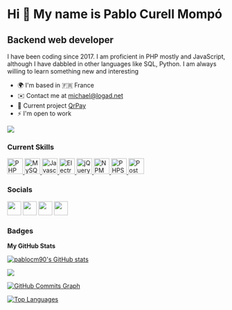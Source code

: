 Hi 👋 My name is Pablo Curell Mompó
===================================

Backend web developer
------------------------

I have been coding since 2017. I am proficient in PHP mostly and JavaScript, although I have dabbled in other languages like SQL, Python. I am always willing to learn something new and interesting

* 🌍  I'm based in 🇫🇷 France
* ✉️  Contact me at [michael@logad.net](mailto:michael@logad.net)
* 🚀  Current project [QrPay](http://blog.codemanship.dev)
* ⚡  I'm open to work

<a href="https://www.twitter.com/michaelarawole" target="_blank" rel="noreferrer"><img
src="https://img.shields.io/twitter/follow/michaelarawole?logo=twitter&style=for-the-badge&color=22c55e&labelColor=1c1917"
/></a>

### Current Skills

<p align="left">
	<a href="https://www.php.net" target="_blank" rel="noreferrer">
		<img src="https://cdn.jsdelivr.net/gh/devicons/devicon/icons/php/php-original.svg" width="36" height="36" alt="PHP" />
	</a>
	<a href="https://www.mysql.com/" target="_blank" rel="noreferrer">
		<img src="https://cdn.jsdelivr.net/gh/devicons/devicon/icons/mysql/mysql-original.svg" width="36" height="36" alt="MySQL" />
	</a>
	<a href="https://developer.mozilla.org/en-US/docs/Web/JavaScript" target="_blank" rel="noreferrer">
		<img src="https://cdn.jsdelivr.net/gh/devicons/devicon/icons/javascript/javascript-original.svg" width="36" height="36" alt="Javascript" />
	</a>
	<a href="https://www.electronjs.org" target="_blank" rel="noreferrer">
		<img src="https://cdn.jsdelivr.net/gh/devicons/devicon/icons/electron/electron-original.svg" width="36" height="36" alt="Electron JS" />
	</a>
	<a href="https://jquery.com" target="_blank" rel="noreferrer">
		<img src="https://cdn.jsdelivr.net/gh/devicons/devicon/icons/jquery/jquery-original-wordmark.svg" width="36" height="36" alt="jQuery" />
	</a>
	<a href="https://www.npmjs.com" target="_blank" rel="noreferrer">
		<img src="https://cdn.jsdelivr.net/gh/devicons/devicon/icons/npm/npm-original-wordmark.svg" width="36" height="36" alt="NPM" />
	</a>
	<a href="https://www.jetbrains.com/phpstorm/" target="_blank" rel="noreferrer">
		<img src="https://cdn.jsdelivr.net/gh/devicons/devicon/icons/phpstorm/phpstorm-original-wordmark.svg" width="36" height="36" alt="PHPStorm" />
	</a>
	<a href="https://www.postman.com" target="_blank" rel="noreferrer">
		<img src="https://user-images.githubusercontent.com/7853266/44114706-9c72dd08-9fd1-11e8-8d9d-6d9d651c75ad.png" width="36" height="36" alt="Postman" />
	</a>
</p>


### Socials

<p align="left">
	<a href="https://www.github.com/michael-arawole" target="_blank" rel="noreferrer"><img src="https://raw.githubusercontent.com/danielcranney/readme-generator/main/public/icons/socials/github.svg" width="32" height="32" /></a>
	<a href="http://www.instagram.com/michaelthedev" target="_blank" rel="noreferrer"><img src="https://raw.githubusercontent.com/danielcranney/readme-generator/main/public/icons/socials/instagram.svg" width="32" height="32" /></a>
	<a href="https://www.linkedin.com/in/michaelarawole" target="_blank" rel="noreferrer"><img src="https://raw.githubusercontent.com/danielcranney/readme-generator/main/public/icons/socials/linkedin.svg" width="32" height="32" /></a>
	<a href="https://www.twitter.com/michaelarawole" target="_blank" rel="noreferrer"><img src="https://raw.githubusercontent.com/danielcranney/readme-generator/main/public/icons/socials/twitter.svg" width="32" height="32" /></a>
</p>

### Badges

<b>My GitHub Stats</b>

<a href="http://www.github.com/michael-arawole"><img src="https://github-readme-stats.vercel.app/api?username=michael-arawole&show_icons=true&hide=&count_private=true&title_color=14b8a6&text_color=ffffff&icon_color=22c55e&bg_color=1c1917&hide_border=true&show_icons=true" alt="pablocm90's GitHub stats" /></a>

<a href="http://www.github.com/michael-arawole"><img src="https://github-readme-streak-stats.herokuapp.com/?user=michael-arawole&stroke=ffffff&background=1c1917&ring=14b8a6&fire=14b8a6&currStreakNum=ffffff&currStreakLabel=14b8a6&sideNums=ffffff&sideLabels=ffffff&dates=ffffff&hide_border=true" /></a>

<a href="http://www.github.com/michael-arawole"><img src="https://activity-graph.herokuapp.com/graph?username=michael-arawole&bg_color=1c1917&color=ffffff&line=22c55e&point=ffffff&area_color=1c1917&area=true&hide_border=true&custom_title=GitHub%20Commits%20Graph" alt="GitHub Commits Graph" /></a>

<a href="https://github.com/michael-arawole" align="left"><img src="https://github-readme-stats.vercel.app/api/top-langs/?username=michael-arawole&langs_count=10&title_color=3382ed&text_color=ffffff&icon_color=3382ed&bg_color=1c1917&count_private=true&hide_border=true&locale=en&custom_title=Top%20%Languages" alt="Top Languages" /></a>
